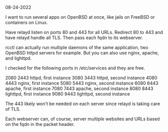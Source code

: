 08-24-2022

I want to run several apps on OpenBSD at once, like jails on FreeBSD or
containers on Linux.

Have relayd listen on ports 80 and 443 for all URLs. Redirect 80 to 443 
and have relayd handle all TLS. Then pass each fqdn to its webserver.

rcctl can actually run multiple daemons of the same application, two
OpenBSD httpd servers for example. But you can also use nginx, apache,
and lighttpd.

I checked for the following ports in /etc/services and they are free.

2080 2443 httpd, first instance
3080 3443 httpd, second instance
4080 4443 nginx, first instance
5080 5443 nginx, second instance
6080 6443 apache, first instance
7080 7443 apache, second instance
8080 8443 lighttpd, first instance
9080 9443 lighttpd, second instance

The 443 likely won't be needed on each server since relayd is taking 
care of TLS.

Each webserver can, of course, server multiple websites and URLs based
on the fqdn in the packet header.

